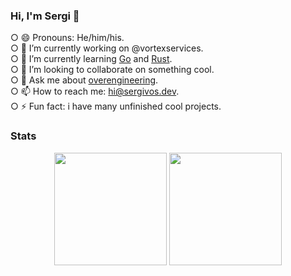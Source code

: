 ### Hi, I'm Sergi 👋
○ 😄 Pronouns: He/him/his.  
○ 🔭 I’m currently working on @vortexservices.  
○ 🌱 I’m currently learning [Go](https://golang.org/) and [Rust](https://www.rust-lang.org/).  
○ 👯 I’m looking to collaborate on something cool.  
○ 💬 Ask me about [overengineering](https://en.wikipedia.org/wiki/Overengineering).  
○ 📫 How to reach me: [hi@sergivos.dev](mailto://hi@sergivos.dev).  
○ ⚡ Fun fact: i have many unfinished cool projects.  
<!-- - 🤔 I’m looking for help with ... -->

### Stats

<div align="center">
  <img height="180em" src="https://github-readme-stats.vercel.app/api?username=sergivb01&count_private=true&show_icons=true&theme=dracula&bg_color=-45deg,282A36,3D3344" />
  <img height="180em" src="https://github-readme-stats.vercel.app/api/top-langs/?username=sergivb01&theme=dracula&bg_color=-45deg,282A36,3D3344&layout=compact&langs_count=6" />
</div>
